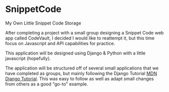 # SnippetCode
My Own Little Snippet Code Storage

After completing a project with a small group designing a Snippet Code web app called CodeVault, I decided I would like to reattempt it, but this time focus on Javascript and API capabilities for practice.

This application will be designed using Django & Python with a little javascript (hopefully). 

The application will be structured off of several small applications that we have completed as groups, but mainly following the Django Tutorial [MDN Django Tutorial](https://developer.mozilla.org/en-US/docs/Learn/Server-side/Django). This was easy to follow as well as adapt small changes from others as a good "go-to" example. 
